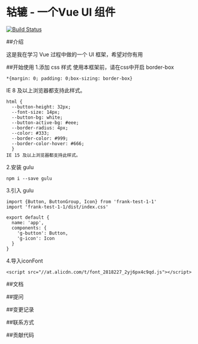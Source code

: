 # 轱辘 - 一个Vue UI 组件

[![Build Status](https://app.travis-ci.com/Lin-xw/gulu-demo.svg?branch=master)](https://app.travis-ci.com/Lin-xw/gulu-demo)

##介绍

这是我在学习 Vue 过程中做的一个 UI 框架，希望对你有用

##开始使用
1.添加 css 样式
  使用本框架前，请在css中开启 border-box
  ```
  *{margin: 0; padding: 0;box-sizing: border-box} 
  ```
  IE 8 及以上浏览器都支持此样式。
  ```
  html {
    --button-height: 32px;
    --font-size: 14px;
    --button-bg: white;
    --button-active-bg: #eee;
    --border-radius: 4px;
    --color: #333;
    --border-color: #999;
    --border-color-hover: #666;
    }
  IE 15 及以上浏览器都支持此样式。
  ```
2.安装 gulu
  ```
  npm i --save gulu
  ```
3.引入 gulu
  ```
  import {Button, ButtonGroup, Icon} from 'frank-test-1-1'
  import 'frank-test-1-1/dist/index.css'

  export default {
    name: 'app',
    components: {
      'g-button': Button,
      'g-icon': Icon
    }
  }
  ```
4.导入iconFont
  ```angular2html
  <script src="//at.alicdn.com/t/font_2818227_2yj6px4c9qd.js"></script>
  ```
##文档

##提问

##变更记录

##联系方式

##贡献代码